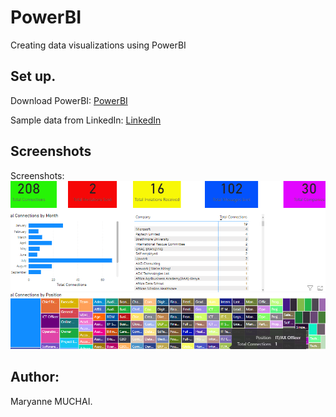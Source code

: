 # PowerBI
Creating data visualizations using PowerBI

## Set up.
Download PowerBI: [PowerBI](https://powerbi.microsoft.com/en-us/desktop/)

Sample data from LinkedIn: [LinkedIn](https://www.linkedin.com/help/linkedin/answer/a566336/exporting-connections-from-linkedin?lang=en#:~:text=To%20export%20LinkedIn%20connections%3A%201%20Click%20the%20Me,Enter%20your%20password%20and%20click%20Done.%20More%20items)

## Screenshots

Screenshots: ![Screenshot_1](/pics/001.png)












## Author:

Maryanne MUCHAI.
